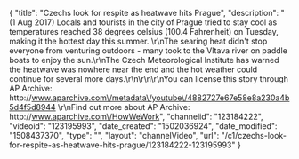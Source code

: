 {
    "title": "Czechs look for respite as heatwave hits Prague",
    "description": "(1 Aug 2017) Locals and tourists in the city of Prague tried to stay cool as temperatures reached 38 degrees celsius (100.4 Fahrenheit) on Tuesday, making it the hottest day this summer. \r\nThe searing heat didn't stop everyone from venturing outdoors - many took to the Vltava river on paddle boats to enjoy the sun.\r\nThe Czech Meteorological Institute has warned the heatwave was nowhere near the end and the hot weather could continue for several more days.\r\n\r\n\r\nYou can license this story through AP Archive: http:\/\/www.aparchive.com\/metadata\/youtube\/4882727e67e58e8a230a4b5d4f5d8944 \r\nFind out more about AP Archive: http:\/\/www.aparchive.com\/HowWeWork",
    "channelid": "123184222",
    "videoid": "123195993",
    "date_created": "1502036924",
    "date_modified": "1508437370",
    "type": "",
    "layout": "channelVideo",
    "url": "\/c1\/czechs-look-for-respite-as-heatwave-hits-prague\/123184222-123195993"
}